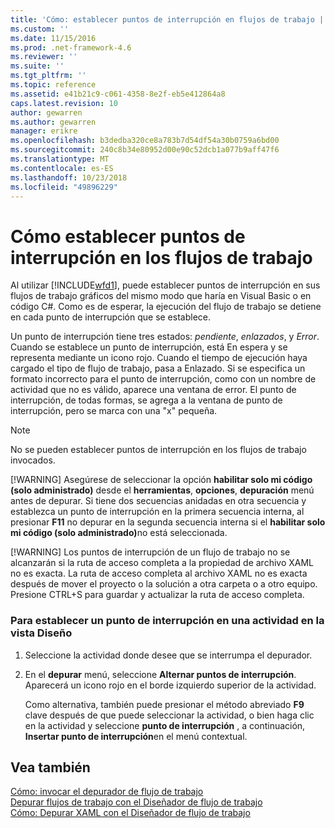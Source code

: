 ```yaml
---
title: 'Cómo: establecer puntos de interrupción en flujos de trabajo | Microsoft Docs'
ms.custom: ''
ms.date: 11/15/2016
ms.prod: .net-framework-4.6
ms.reviewer: ''
ms.suite: ''
ms.tgt_pltfrm: ''
ms.topic: reference
ms.assetid: e41b21c9-c061-4358-8e2f-eb5e412864a8
caps.latest.revision: 10
author: gewarren
ms.author: gewarren
manager: erikre
ms.openlocfilehash: b3dedba320ce8a783b7d54df54a30b0759a6bd00
ms.sourcegitcommit: 240c8b34e80952d00e90c52dcb1a077b9aff47f6
ms.translationtype: MT
ms.contentlocale: es-ES
ms.lasthandoff: 10/23/2018
ms.locfileid: "49896229"
---
```

# <a name="how-to-set-breakpoints-in-workflows"></a>Cómo establecer puntos de interrupción en los flujos de trabajo
Al utilizar [!INCLUDE[wfd1](../includes/wfd1-md.md)], puede establecer puntos de interrupción en sus flujos de trabajo gráficos del mismo modo que haría en Visual Basic o en código C#. Como es de esperar, la ejecución del flujo de trabajo se detiene en cada punto de interrupción que se establece.  
  
 Un punto de interrupción tiene tres estados: *pendiente*, *enlazados*, y *Error*. Cuando se establece un punto de interrupción, está En espera y se representa mediante un icono rojo. Cuando el tiempo de ejecución haya cargado el tipo de flujo de trabajo, pasa a Enlazado. Si se especifica un formato incorrecto para el punto de interrupción, como con un nombre de actividad que no es válido, aparece una ventana de error. El punto de interrupción, de todas formas, se agrega a la ventana de punto de interrupción, pero se marca con una "x" pequeña.  
  
> [!NOTE]
>  No se pueden establecer puntos de interrupción en los flujos de trabajo invocados.  
> 
> [!WARNING]
>  Asegúrese de seleccionar la opción **habilitar solo mi código (solo administrado)** desde el **herramientas**, **opciones**, **depuración** menú antes de depurar. Si tiene dos secuencias anidadas en otra secuencia y establezca un punto de interrupción en la primera secuencia interna, al presionar **F11** no depurar en la segunda secuencia interna si el <strong>habilitar solo mi código (solo administrado)</strong>no está seleccionada.  
> 
> [!WARNING]
>  Los puntos de interrupción de un flujo de trabajo no se alcanzarán si la ruta de acceso completa a la propiedad de archivo XAML no es exacta. La ruta de acceso completa al archivo XAML no es exacta después de mover el proyecto o la solución a otra carpeta o a otro equipo. Presione CTRL+S para guardar y actualizar la ruta de acceso completa.  
  
### <a name="to-set-a-breakpoint-on-an-activity-in-the-design-view"></a>Para establecer un punto de interrupción en una actividad en la vista Diseño  
  
1.  Seleccione la actividad donde desee que se interrumpa el depurador.  
  
2.  En el **depurar** menú, seleccione **Alternar puntos de interrupción**. Aparecerá un icono rojo en el borde izquierdo superior de la actividad.  
  
     Como alternativa, también puede presionar el método abreviado **F9** clave después de que puede seleccionar la actividad, o bien haga clic en la actividad y seleccione **punto de interrupción** , a continuación, **Insertar punto de interrupción**en el menú contextual.  
  
## <a name="see-also"></a>Vea también  
 [Cómo: invocar el depurador de flujo de trabajo](../workflow-designer/how-to-invoke-the-workflow-debugger.md)   
 [Depurar flujos de trabajo con el Diseñador de flujo de trabajo](../workflow-designer/debugging-workflows-with-the-workflow-designer.md)   
 [Cómo: Depurar XAML con el Diseñador de flujo de trabajo](../workflow-designer/how-to-debug-xaml-with-the-workflow-designer.md)